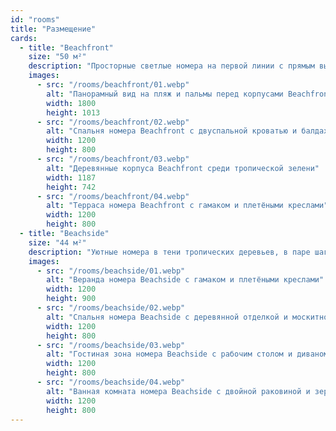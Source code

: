 ```yaml
---
id: "rooms"
title: "Размещение"
cards:
  - title: "Beachfront"
    size: "50 м²"
    description: "Просторные светлые номера на первой линии с прямым выходом к океану. Здесь есть большая спальня, ванная с душем и собственная терраса с лежаками, где удобно встречать рассветы."
    images:
      - src: "/rooms/beachfront/01.webp"
        alt: "Панорамный вид на пляж и пальмы перед корпусами Beachfront"
        width: 1800
        height: 1013
      - src: "/rooms/beachfront/02.webp"
        alt: "Спальня номера Beachfront с двуспальной кроватью и балдахином"
        width: 1200
        height: 800
      - src: "/rooms/beachfront/03.webp"
        alt: "Деревянные корпуса Beachfront среди тропической зелени"
        width: 1187
        height: 742
      - src: "/rooms/beachfront/04.webp"
        alt: "Терраса номера Beachfront с гамаком и плетёными креслами"
        width: 1200
        height: 800
  - title: "Beachside"
    size: "44 м²"
    description: "Уютные номера в тени тропических деревьев, в паре шагов от пляжа. Терраса с гамаком, зонированная спальня и рабочий стол создают комфорт для отдыха и созерцания."
    images:
      - src: "/rooms/beachside/01.webp"
        alt: "Веранда номера Beachside с гамаком и плетёными креслами"
        width: 1200
        height: 900
      - src: "/rooms/beachside/02.webp"
        alt: "Спальня номера Beachside с деревянной отделкой и москитной сеткой"
        width: 1200
        height: 800
      - src: "/rooms/beachside/03.webp"
        alt: "Гостиная зона номера Beachside с рабочим столом и диваном"
        width: 1200
        height: 800
      - src: "/rooms/beachside/04.webp"
        alt: "Ванная комната номера Beachside с двойной раковиной и зеркалами"
        width: 1200
        height: 800
---
```


